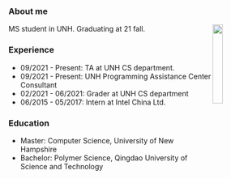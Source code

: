 <h3>About me</h3>
<img alt="" align="right" src="https://github.com/noahcui/info/aboutme/img/AK.pngaboutme/img/AK.png" height="20%" width="20%"/> 
<p>MS student in UNH. Graduating at 21 fall.</p>
<h3>Experience</h3>

<ul>
  <li>09/2021 - Present: TA at UNH CS department.</li>
  <li>09/2021 - Present: UNH Programming Assistance Center Consultant</li>
  <li>02/2021 - 06/2021: Grader at UNH CS department</li>
  <li>06/2015 - 05/2017: Intern at Intel China Ltd.</li>
</ul>

<h3>Education</h3>

<ul>
  <li>Master: Computer Science, University of New Hampshire</li>
  <li>
    Bachelor: Polymer Science, Qingdao University of Science and Technology
  </li>
</ul>
